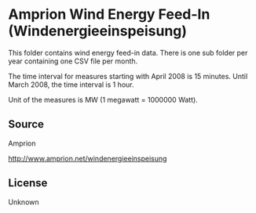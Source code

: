 Amprion Wind Energy Feed-In (Windenergieeinspeisung)
====================================================

This folder contains wind energy feed-in data. There is one sub folder per year containing one CSV file per month.

The time interval for measures starting with April 2008 is 15 minutes. Until March 2008, the time interval is 1 hour.

Unit of the measures is MW (1 megawatt = 1000000 Watt).

## Source

Amprion

http://www.amprion.net/windenergieeinspeisung

## License

Unknown
